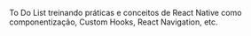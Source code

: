 To Do List treinando práticas e conceitos de React Native como componentização, Custom Hooks, React Navigation, etc.
